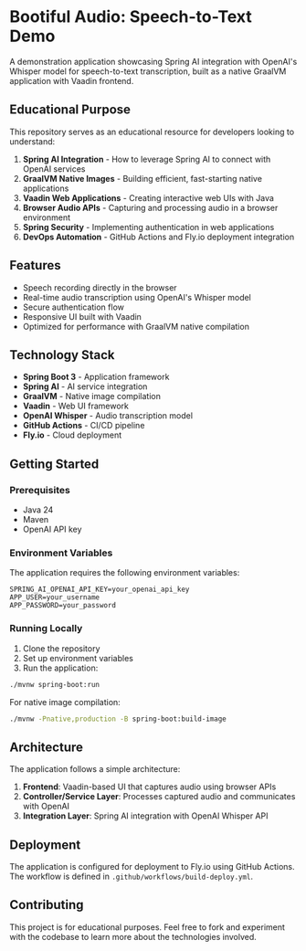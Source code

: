 # Bootiful Audio: Speech-to-Text Demo

A demonstration application showcasing Spring AI integration with OpenAI's Whisper model for speech-to-text transcription, built as a native GraalVM application with Vaadin frontend.

## Educational Purpose

This repository serves as an educational resource for developers looking to understand:

1. **Spring AI Integration** - How to leverage Spring AI to connect with OpenAI services
2. **GraalVM Native Images** - Building efficient, fast-starting native applications
3. **Vaadin Web Applications** - Creating interactive web UIs with Java
4. **Browser Audio APIs** - Capturing and processing audio in a browser environment
5. **Spring Security** - Implementing authentication in web applications
6. **DevOps Automation** - GitHub Actions and Fly.io deployment integration

## Features

- Speech recording directly in the browser
- Real-time audio transcription using OpenAI's Whisper model
- Secure authentication flow
- Responsive UI built with Vaadin
- Optimized for performance with GraalVM native compilation

## Technology Stack

- **Spring Boot 3** - Application framework
- **Spring AI** - AI service integration
- **GraalVM** - Native image compilation
- **Vaadin** - Web UI framework
- **OpenAI Whisper** - Audio transcription model
- **GitHub Actions** - CI/CD pipeline
- **Fly.io** - Cloud deployment

## Getting Started

### Prerequisites

- Java 24
- Maven
- OpenAI API key

### Environment Variables

The application requires the following environment variables:

```
SPRING_AI_OPENAI_API_KEY=your_openai_api_key
APP_USER=your_username
APP_PASSWORD=your_password
```

### Running Locally

1. Clone the repository
2. Set up environment variables
3. Run the application:

```bash
./mvnw spring-boot:run
```

For native image compilation:

```bash
./mvnw -Pnative,production -B spring-boot:build-image
```

## Architecture

The application follows a simple architecture:

1. **Frontend**: Vaadin-based UI that captures audio using browser APIs
2. **Controller/Service Layer**: Processes captured audio and communicates with OpenAI
3. **Integration Layer**: Spring AI integration with OpenAI Whisper API

## Deployment

The application is configured for deployment to Fly.io using GitHub Actions. The workflow is defined in `.github/workflows/build-deploy.yml`.

## Contributing

This project is for educational purposes. Feel free to fork and experiment with the codebase to learn more about the technologies involved.
